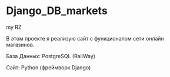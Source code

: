 # Django_DB_markets
my RZ

В этом проекте я реализую сайт с функционалом сети онлайн магазинов.

База Данных: PostgreSQL (RailWay)

Сайт: Python (фреймворк Django)
